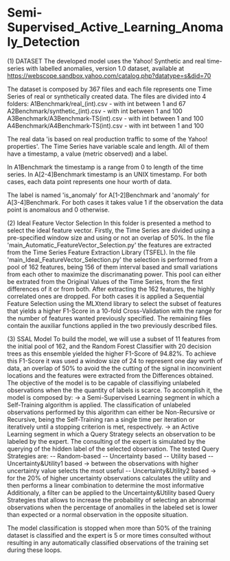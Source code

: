 # Semi-Supervised_Active_Learning_Anomaly_Detection

(1) DATASET
The developed model uses the Yahoo! Synthetic and real time-series with labelled
anomalies, version 1.0 dataset, available at 
https://webscope.sandbox.yahoo.com/catalog.php?datatype=s&did=70

The dataset is composed by 367 files and each file represents one Time Series
of real or synthetically created data. The files are divided into 4 folders:
A1Benchmark/real_(int).csv - with int between 1 and 67
A2Benchmark/synthetic_(int).csv - with int between 1 and 100
A3Benchmark/A3Benchmark-TS(int).csv - with int between 1 and 100
A4Benchmark/A4Benchmark-TS(int).csv - with int between 1 and 100

The real data 'is based on real production traffic to some of the Yahoo!
properties'. The Time Series have variable scale and length. All of them
have a timestamp, a value (metric observed) and a label.

In A1Benchmark the timestamp is a range from 0 to length of the time series.
In A[2-4]Benchmark timestamp is an UNIX timestamp.
For both cases, each data point represents one hour worth of data.

The label is named 'is_anomaly' for A[1-2]Benchmark and 'anomaly' for
A[3-4]Benchmark. For both cases it takes value 1 if the observation the
data point is anomalous and 0 otherwise.

(2) Ideal Feature Vector Selection
In this folder is presented a method to select the ideal feature vector.
Firstly, the Time Series are divided using a pre-specified window size
and using or not an overlap of 50%.
In the file 'main_Automatic_FeatureVector_Selection.py' the features are
extracted from the Time Series Feature Extraction Library (TSFEL).
In the file 'main_Ideal_FeatureVector_Selection.py' the selection is
performed from a pool of 162 features, being 156 of them interval based
and small variations from each other to maximize the discrimanating power.
This pool can either be extrated from the Original Values of the Time Series,
from the first differences of it or from both. After extracting the 162
features, the highly correlated ones are dropped.
For both cases it is applied a Sequential Feature Selection using the MLXtend
library to select the subset of features that yields a higher F1-Score in a
10-fold Cross-Validation with the range for the number of features wanted
previously specified.
The remaining files contain the auxiliar functions applied in the two
previously described files.

(3) SSAL Model
To build the model, we will use a subset of 11 features from the initial
pool of 162, and the Random Forest Classifier with 20 decision trees as
this ensemble yielded the higher F1-Score of 94.82%. To achieve this 
F1-Score it was used a window size of 24 to represent one day worth of
data, an overlap of 50% to avoid the the cutting of the signal in
inconvinient locations and the features were extracted from the
Differences obtained.
The objective of the model is to be capable of classifiying unlabeled
observations when the the quantity of labels is scarce. To accomplish
it, the model is composed by:
 -> a Semi-Supervised Learning segment in which a Self-Training algorithm
is applied. The classification of unlabeled observations performed
by this algorithm can either be Non-Recursive or Recursive, being the
Self-Training ran a single time per iteration or iteratively until a
stopping criterion is met, respectively.
 -> an Active Learning segment in which a Query Strategy selects an
observation to be labeled by the expert. The consulting of the expert
is simulated by the querying of the hidden label of the selected
observation. The tested Query Strategies are:
     -- Random-based
     -- Uncertainty based
     -- Utility based
     -- Uncertainty&Utility1 based -> between the observations
     with higher uncertainty value selects the msot useful
     -- Uncertainty&Utility2 based -> for the 20% of higher
     uncertainty observations calculates the utility and then performs
     a linear combination to determine the most informative
Additionaly, a filter can be applied to the Uncertainty&Utility
based Query Strategies that allows to increase the probability of
selecting an abnormal observations when the percentage of anomalies
in the labeled set is lower than expected or a normal observation
in the opposite situation.

The model classification is stopped when more than 50% of the training
dataset is classified and the expert is 5 or more times consulted
without resulting in any automatically classified observations of the
training set during these loops.


